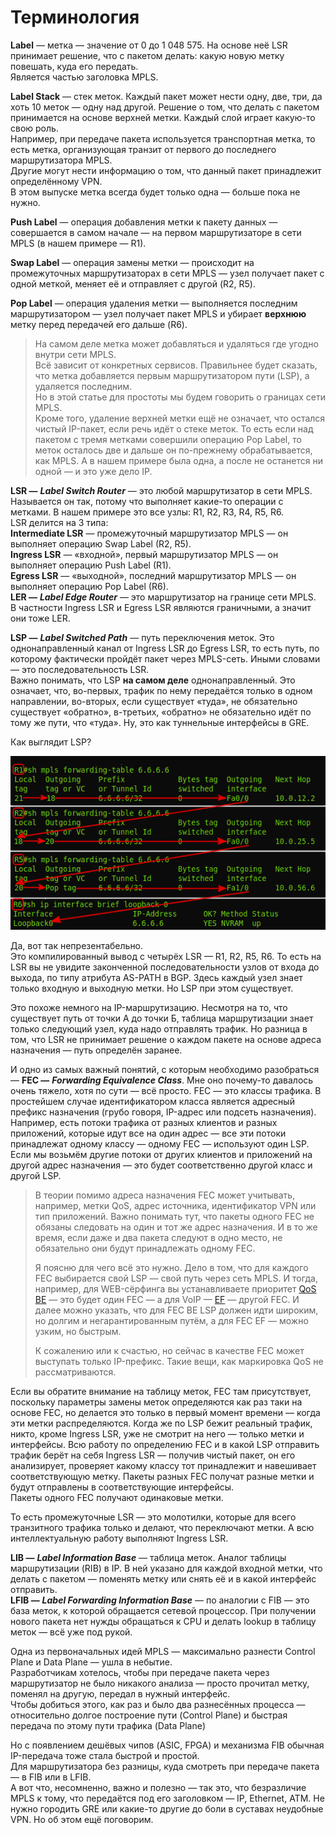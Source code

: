 # Терминология

**Label** — метка — значение от 0 до 1 048 575. На основе неё LSR принимает решение, что с пакетом делать: какую новую метку повешать, куда его передать.  
Является частью заголовка MPLS.

**Label Stack** — стек меток. Каждый пакет может нести одну, две, три, да хоть 10 меток — одну над другой. Решение о том, что делать с пакетом принимается на основе верхней метки. Каждый слой играет какую-то свою роль.  
Например, при передаче пакета используется транспортная метка, то есть метка, организующая транзит от первого до последнего маршрутизатора MPLS.  
Другие могут нести информацию о том, что данный пакет принадлежит определённому VPN.  
В этом выпуске метка всегда будет только одна — больше пока не нужно.

**Push Label** — операция добавления метки к пакету данных — совершается в самом начале — на первом маршрутизаторе в сети MPLS \(в нашем примере — R1\).

**Swap Label** — операция замены метки — происходит на промежуточных маршрутизаторах в сети MPLS — узел получает пакет с одной меткой, меняет её и отправляет с другой \(R2, R5\).

**Pop Label** — операция удаления метки — выполняется последним маршрутизатором — узел получает пакет MPLS и убирает **верхнюю** метку перед передачей его дальше \(R6\).

> На самом деле метка может добавляться и удаляться где угодно внутри сети MPLS.  
> Всё зависит от конкретных сервисов. Правильнее будет сказать, что метка добавляется первым маршрутизатором пути \(LSP\), а удаляется последним.  
> Но в этой статье для простоты мы будем говорить о границах сети MPLS.  
> Кроме того, удаление верхней метки ещё не означает, что остался чистый IP-пакет, если речь идёт о стеке меток. То есть если над пакетом с тремя метками совершили операцию Pop Label, то меток осталось две и дальше он по-прежнему обрабатывается, как MPLS. А в нашем примере была одна, а после не останется ни одной — и это уже дело IP.

**LSR —** _**Label Switch Router**_ — это любой маршрутизатор в сети MPLS. Называется он так, потому что выполняет какие-то операции с метками. В нашем примере это все узлы: R1, R2, R3, R4, R5, R6.  
LSR делится на 3 типа:  
**Intermediate LSR** — промежуточный маршрутизатор MPLS — он выполняет операцию Swap Label \(R2, R5\).  
**Ingress LSR** — «входной», первый маршрутизатор MPLS — он выполняет операцию Push Label \(R1\).  
**Egress LSR** — «выходной», последний маршрутизатор MPLS — он выполняет операцию Pop Label \(R6\).  
**LER —** _**Label Edge Router**_ — это маршрутизатор на границе сети MPLS.  
В частности Ingress LSR и Egress LSR являются граничными, а значит они тоже LER.

**LSP —** _**Label Switched Path**_ — путь переключения меток. Это однонаправленный канал от Ingress LSR до Egress LSR, то есть путь, по которому фактически пройдёт пакет через MPLS-сеть. Иными словами — это последовательность LSR.  
Важно понимать, что LSP **на самом деле** однонаправленный. Это означает, что, во-первых, трафик по нему передаётся только в одном направлении, во-вторых, если существует «туда», не обязательно существует «обратно», в-третьих, «обратно» не обязательно идёт по тому же пути, что «туда». Ну, это как туннельные интерфейсы в GRE.

Как выглядит LSP?

![](../.gitbook/assets/0_fd879_b291c55_orig.png)

Да, вот так непрезентабельно.  
Это компилированный вывод с четырёх LSR — R1, R2, R5, R6. То есть на LSR вы не увидите законченной последовательности узлов от входа до выхода, по типу атрибута AS-PATH в BGP. Здесь каждый узел знает только входную и выходную метки. Но LSP при этом существует.

Это похоже немного на IP-маршрутизацию. Несмотря на то, что существует путь от точки А до точки Б, таблица маршрутизации знает только следующий узел, куда надо отправлять трафик. Но разница в том, что LSR не принимает решение о каждом пакете на основе адреса назначения — путь определён заранее.

И одно из самых важный понятий, с которым необходимо разобраться — **FEC —** _**Forwarding Equivalence Class**_. Мне оно почему-то давалось очень тяжело, хотя по сути — всё просто. FEC — это классы трафика. В простейшем случае идентификатором класса является адресный префикс назначения \(грубо говоря, IP-адрес или подсеть назначения\).  
Например, есть потоки трафика от разных клиентов и разных приложений, которые идут все на один адрес — все эти потоки принадлежат одному классу — одному FEC — используют один LSP.  
Если мы возьмём другие потоки от других клиентов и приложений на другой адрес назначения — это будет соответственно другой класс и другой LSP.

> В теории помимо адреса назначения FEC может учитывать, например, метки QoS, адрес источника, идентификатор VPN или тип приложений. Важно понимать тут, что пакеты одного FEC не обязаны следовать на один и тот же адрес назначения. И в то же время, если даже и два пакета следуют в одно место, не обязательно они будут принадлежать одному FEC.  
>   
> Я поясню для чего всё это нужно. Дело в том, что для каждого FEC выбирается свой LSP — свой путь через сеть MPLS. И тогда, например, для WEB-сёрфинга вы устанавливаете приоритет [QoS BE](http://lookmeup.linkmeup.ru/#term509) — это будет один FEC — а для VoIP — [EF](http://lookmeup.linkmeup.ru/#term508) — другой FEC. И далее можно указать, что для FEC BE LSP должен идти широким, но долгим и негарантированным путём, а для FEC EF — можно узким, но быстрым.  
>   
> К сожалению или к счастью, но сейчас в качестве FEC может выступать только IP-префикс. Такие вещи, как маркировка QoS не рассматриваются.

Если вы обратите внимание на таблицу меток, FEC там присутствует, поскольку параметры замены меток определяются как раз таки на основе FEC, но делается это только в первый момент времени — когда эти метки распределяются. Когда же по LSP бежит реальный трафик, никто, кроме Ingress LSR, уже не смотрит на него — только метки и интерфейсы. Всю работу по определению FEC и в какой LSP отправить трафик берёт на себя Ingress LSR — получив чистый пакет, он его анализирует, проверяет какому классу тот принадлежит и навешивает соответствующую метку. Пакеты разных FEC получат разные метки и будут отправлены в соответствующие интерфейсы.  
Пакеты одного FEC получают одинаковые метки.

То есть промежуточные LSR — это молотилки, которые для всего транзитного трафика только и делают, что переключают метки. А всю интеллектуальную работу выполняют Ingress LSR.

**LIB —** _**Label Information Base**_ — таблица меток. Аналог таблицы маршрутизации \(RIB\) в IP. В ней указано для каждой входной метки, что делать с пакетом — поменять метку или снять её и в какой интерфейс отправить.  
**LFIB —** _**Label Forwarding Information Base**_ — по аналогии с FIB — это база меток, к которой обращается сетевой процессор. При получении нового пакета нет нужды обращаться к CPU и делать lookup в таблицу меток — всё уже под рукой.

Одна из первоначальных идей MPLS — максимально разнести Control Plane и Data Plane — ушла в небытие.  
Разработчикам хотелось, чтобы при передаче пакета через маршрутизатор не было никакого анализа — просто прочитал метку, поменял на другую, передал в нужный интерфейс.  
Чтобы добиться этого, как раз и было два разнесённых процесса — относительно долгое построение пути \(Control Plane\) и быстрая передача по этому пути трафика \(Data Plane\)

Но с появлением дешёвых чипов \(ASIC, FPGA\) и механизма FIB обычная IP-передача тоже стала быстрой и простой.  
Для маршрутизатора без разницы, куда смотреть при передаче пакета — в FIB или в LFIB.  
А вот что, несомненно, важно и полезно — так это, что безразличие MPLS к тому, что передаётся под его заголовком — IP, Ethernet, ATM. Не нужно городить GRE или какие-то другие до боли в суставах неудобные VPN. Но об этом ещё поговорим.

## 

